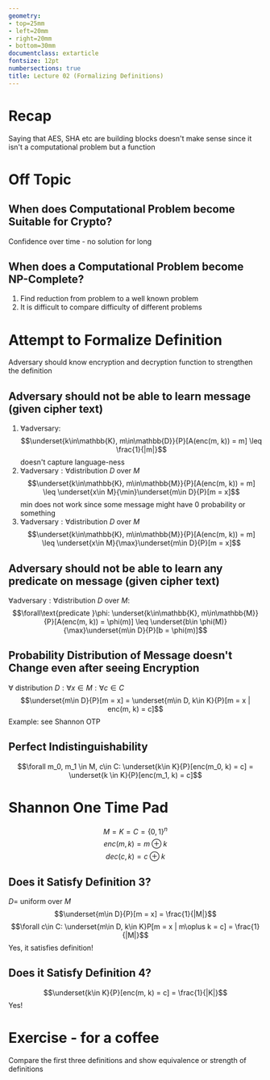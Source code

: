 ```yaml
---
geometry:
- top=25mm
- left=20mm
- right=20mm
- bottom=30mm
documentclass: extarticle
fontsize: 12pt
numbersections: true
title: Lecture 02 (Formalizing Definitions)
--- 
```


# Recap
Saying that AES, SHA etc are building blocks doesn't make sense since it isn't a computational problem but a function

# Off Topic

## When does Computational Problem become Suitable for Crypto?
Confidence over time - no solution for long

## When does a Computational Problem become NP-Complete?
1. Find reduction from problem to a well known problem
1. It is difficult to compare difficulty of different problems

# Attempt to Formalize Definition
Adversary should know encryption and decryption function to strengthen the definition

## Adversary should not be able to learn message (given cipher text)
1. $\forall\text{adversary}:$
$$\underset{k\in\mathbb{K}, m\in\mathbb{D}}{P}[A(enc(m, k)) = m] \leq \frac{1}{|m|}$$
doesn't capture language-ness
1. $\forall\text{adversary}: \forall\text{distribution }D\text{ over }M$
$$\underset{k\in\mathbb{K}, m\in\mathbb{M}}{P}[A(enc(m, k)) = m] \leq \underset{x\in M}{\min}\underset{m\in D}{P}[m = x]$$
min does not work since some message might have 0 probability or something
1. $\forall\text{adversary}: \forall\text{distribution }D\text{ over }M$
$$\underset{k\in\mathbb{K}, m\in\mathbb{M}}{P}[A(enc(m, k)) = m] \leq \underset{x\in M}{\max}\underset{m\in D}{P}[m = x]$$

## Adversary should not be able to learn any predicate on message (given cipher text)
$\forall\text{adversary}: \forall\text{distribution }D\text{ over }M:$
$$\forall\text{predicate }\phi: \underset{k\in\mathbb{K}, m\in\mathbb{M}}{P}[A(enc(m, k)) = \phi(m)] \leq \underset{b\in \phi(M)}{\max}\underset{m\in D}{P}[b = \phi(m)]$$

## Probability Distribution of Message doesn't Change even after seeing Encryption
$\forall\text{ distribution }D: \forall x\in M: \forall c \in C$
$$\underset{m\in D}{P}[m = x] = \underset{m\in D, k\in K}{P}[m = x | enc(m, k) = c]$$
Example: see Shannon OTP

## Perfect Indistinguishability
$$\forall m_0, m_1 \in M, c\in C: \underset{k\in K}{P}[enc(m_0, k) = c] = \underset{k \in K}{P}[enc(m_1, k) = c]$$

# Shannon One Time Pad
$$M = K = C = \{0, 1\}^n$$
$$enc(m, k) = m\oplus k$$
$$dec(c, k) = c\oplus k$$

## Does it Satisfy Definition 3?
$D =$ uniform over $M$
$$\underset{m\in D}{P}[m = x] = \frac{1}{|M|}$$
$$\forall c\in C: \underset{m\in D, k\in K}P[m = x | m\oplus k = c] = \frac{1}{|M|}$$
Yes, it satisfies definition!

## Does it Satisfy Definition 4?
$$\underset{k\in K}{P}[enc(m, k) = c] = \frac{1}{|K|}$$
Yes!

# Exercise - for a coffee
Compare the first three definitions and show equivalence or strength of definitions
